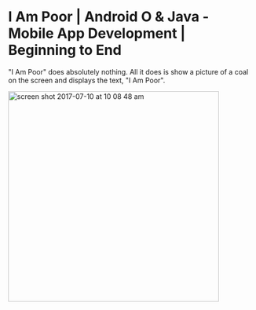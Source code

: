# I Am Poor | Android O & Java - Mobile App Development | Beginning to End

"I Am Poor" does absolutely nothing. All it does is show a picture of a coal on the screen and displays the text, "I Am Poor".


<img width="429" alt="screen shot 2017-07-10 at 10 08 48 am" src="https://user-images.githubusercontent.com/24701305/28025993-7079b29c-655a-11e7-9d78-60768bc937d7.png">
